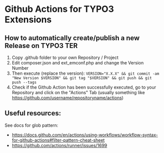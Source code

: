 # Github Actions for TYPO3 Extensions

## How to automatically create/publish a new Release on TYPO3 TER
1. Copy .github folder to your own Repository / Project
2. Edit composer.json and ext_emconf.php and change the Version Number
3. Then execute (replace the version): `VERSION="X.X.X" && git commit -am "New Version $VERSION" && git tag "$VERSION" && git push && git push --tags`
4. Check if the Github Action has been successfully executed, go to your Repository and click on the "Actions" Tab (usually something like https://github.com/username/repositoryname/actions)

## Useful resources: 
See docs for glob pattern: 

- https://docs.github.com/en/actions/using-workflows/workflow-syntax-for-github-actions#filter-pattern-cheat-sheet
- https://github.com/actions/runner/issues/1699
